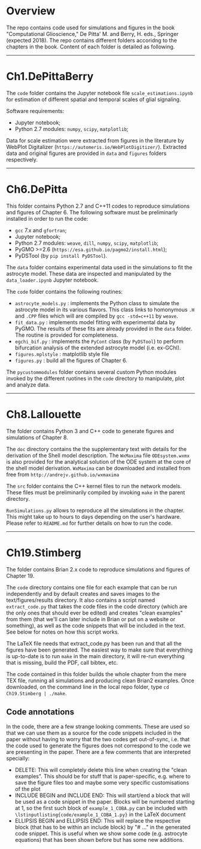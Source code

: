 # Overview

The repo contains code used for simulations and figures in the book "Computational Glioscience," De Pitta' M. and Berry, H. eds., Springer (expected 2018). The repo contains different folders accoridng to the chapters in the book. Content of each folder is detailed as following.

---------------------------------------------------------------------------------
# Ch1.DePittaBerry

The `code` folder contains the Jupyter notebook file `scale_estimations.ipynb` for estimation of different spatial and temporal scales of glial signaling.

Software requirements:
- Jupyter notebook;
- Python 2.7 modules: `numpy`, `scipy`, `matplotlib`;

Data for scale estimation were extracted from figures in the literature by WebPlot Digitalizer (`https://automeris.io/WebPlotDigitizer/`).
Extracted data and original figures are provided in `data` and `figures` folders respectively.

---------------------------------------------------------------------------------
# Ch6.DePitta

This folder contains Python 2.7 and C++11 codes to reproduce simulations and figures of Chapter 6. The following software must be preliminarly installed in order to run the code:

- `gcc` 7.x and `gfortran`;
- Jupyter notebook;
- Python 2.7 modules: `weave`, `dill`, `numpy`, `scipy`, `matplotlib`;
- PyGMO >=2.6 (`https://esa.github.io/pagmo2/install.html`);
- PyDSTool (by `pip install PyDSTool`).

The `data` folder contains experimental data used in the simulations to fit the astrocyte model. These data are inspected and manipulated by the `data_loader.ipynb` Jupyter notebook.

The `code` folder contains the following routines:
* `astrocyte_models.py` : implements the Python class to simulate the astrocyte model in its various flavors. This class links to homonymous `.H` and `.CPP` files which will are compiled by `gcc -std=c++11` by `weave`.
* `fit_data.py` : implements model fitting with experimental data by PyGMO. The results of these fits are already provided in the `data` folder. The routine is provided for completeness.
* `egchi_bif.py` : implements the `PyCont` class (by `PyDSTool`) to perform bifurcation analysis of the extended astrocyte model (i.e. ex-GChI).
* `figures.mplstyle` : matplotlib style file
* `figures.py` : build all the figures of Chapter 6.

The `pycustommodules` folder contains several custom Python modules invoked by the different ruotines in the `code` directory to manipulate, plot and analyze data. 

---------------------------------------------------------------------------------
# Ch8.Lallouette

The folder contains Python 3 and C++ code to generate figures and simulations of Chapter 8.

The `doc` directory contains the the supplementary text with details for the derivation of the Shell model description. The `WxMaxima` file `ODEsystem.wxmx` is also provided for the analytical solution of the ODE system at the core of the shell model derivation. `WxMaxima` can be downloaded and installed from free from `http://andrejv.github.io/wxmaxima`

The `src` folder contains the C++ kernel files to run the network models. These files must be preliminarily compiled by invoking `make` in the parent directory. 

`RunSimulations.py` allows to reproduce all the simulations in the chapter. This might take up to hours to days depending on the user's hardware. Please refer to `README.md` for further details on how to run the code.

---------------------------------------------------------------------------------
# Ch19.Stimberg

The folder contains Brian 2.x code to reproduce simulations and figures of Chapter 19. 

The `code` directory contains one file for each example that can be run independently and by default creates and saves images to the text/figures/results directory. It also contains a script named `extract_code.py` that takes the code files in the code directory (which are the only ones that should ever be edited) and creates "clean examples" from them (that we'll can later include in Brian or put on a website or something), as well as the code snippets that will be included in the text. See below for notes on how this script works.

The LaTeX file needs that extract_code.py has been run and that all the figures have been generated. The easiest way to make sure that everything is up-to-date is to run `make` in the main directory, it will re-run everything that is missing, build the PDF, call bibtex, etc.

The code contained in this folder builds the whole chapter from the mere TEX file, running all simulations and producing clean Brian2 examples. Once downloaded, on the command line in the local repo folder, type `cd Ch19.Stimberg | ./make`.

## Code annotations
In the code, there are a few strange looking comments. These are used so that we can use them as a source for the code snippets included in the paper without having to worry that the two codes get out-of-sync, i.e. that the code used to generate the figures does not correspond to the code we are presenting in the paper. There are a few comments that are interpreted specially:

* DELETE: This will completely delete this line when creating the "clean examples". This should be for stuff that is paper-specific, e.g. where to save the figure files too and maybe some very specific customisations of the plot
* INCLUDE BEGIN and INCLUDE END: This will start/end a block that will be used as a code snippet in the paper. Blocks will be numbered starting at 1, so the first such block of `example_1_COBA.py` can be included with `\lstinputlisting{code/example_1_COBA_1.py}` in the LaTeX document
* ELLIPSIS BEGIN and ELLIPSIS END: This will replace the respective block (that has to be within an include block) by "# ..." in the generated code snippet. This is useful when we show some code (e.g. astrocyte equations) that has been shown before but has some new additions.
